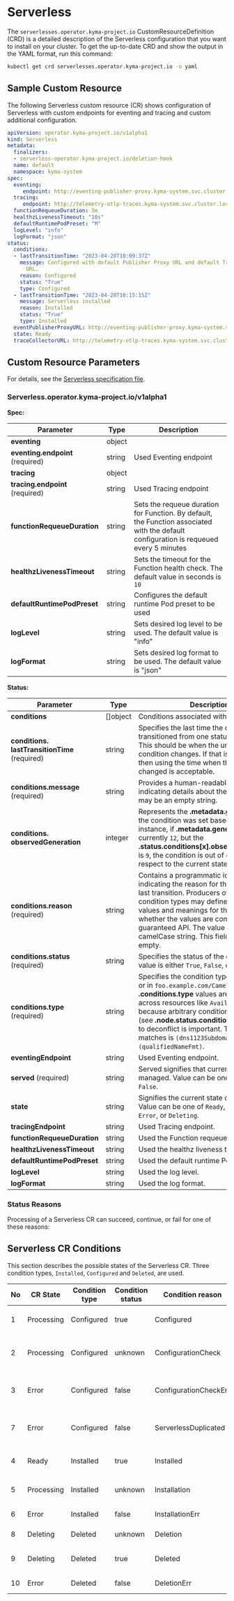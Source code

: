 # Serverless

The `serverlesses.operator.kyma-project.io` CustomResourceDefinition (CRD) is a detailed description of the Serverless configuration that you want to install on your cluster. To get the up-to-date CRD and show the output in the YAML format, run this command:

   ```bash
   kubectl get crd serverlesses.operator.kyma-project.io -o yaml
   ```

## Sample Custom Resource

The following Serverless custom resource (CR) shows configuration of Serverless with custom endpoints for eventing and tracing and custom additional configuration.

   ```yaml
   apiVersion: operator.kyma-project.io/v1alpha1
   kind: Serverless
   metadata:
     finalizers:
     - serverless-operator.kyma-project.io/deletion-hook
     name: default
     namespace: kyma-system
   spec:
     eventing:
        endpoint: http://eventing-publisher-proxy.kyma-system.svc.cluster.local/publish
     tracing:
        endpoint: http://telemetry-otlp-traces.kyma-system.svc.cluster.local:4318/v1/traces
     functionRequeueDuration: 5m
     healthzLivenessTimeout: "10s"
     defaultRuntimePodPreset: "M"
     logLevel: "info"
     logFormat: "json"
   status:
     conditions:
     - lastTransitionTime: "2023-04-28T10:09:37Z"
       message: Configured with default Publisher Proxy URL and default Trace Collector
         URL.
       reason: Configured
       status: "True"
       type: Configured
     - lastTransitionTime: "2023-04-28T10:15:15Z"
       message: Serverless installed
       reason: Installed
       status: "True"
       type: Installed
     eventPublisherProxyURL: http://eventing-publisher-proxy.kyma-system.svc.cluster.local/publish
     state: Ready
     traceCollectorURL: http://telemetry-otlp-traces.kyma-system.svc.cluster.local:4318/v1/traces
   ```

## Custom Resource Parameters

For details, see the [Serverless specification file](https://github.com/kyma-project/serverless-manager/blob/main/components/operator/api/v1alpha1/serverless_types.go).
<!-- TABLE-START -->
### Serverless.operator.kyma-project.io/v1alpha1

**Spec:**

| Parameter                                 | Type    | Description                                                                                                                                          |
|-------------------------------------------|---------|------------------------------------------------------------------------------------------------------------------------------------------------------|
| **eventing**                              | object  |                                                                                                                                                      |
| **eventing.&#x200b;endpoint** (required)  | string  | Used Eventing endpoint                                                                                                                               |
| **tracing**                               | object  |                                                                                                                                                      |
| **tracing.&#x200b;endpoint** (required)   | string  | Used Tracing endpoint                                                                                                                                |
| **functionRequeueDuration**               | string  | Sets the requeue duration for Function. By default, the Function associated with the default configuration is requeued every 5 minutes               |
| **healthzLivenessTimeout**                | string  | Sets the timeout for the Function health check. The default value in seconds is `10`                                                                 |
| **defaultRuntimePodPreset**               | string  | Configures the default runtime Pod preset to be used                                                                                                 |
| **logLevel**                              | string  | Sets desired log level to be used. The default value is "info"                                                                                       |
| **logFormat**                             | string  | Sets desired log format to be used. The default value is "json"                                                                                      |

**Status:**

| Parameter                                            | Type       | Description                                                                                                                                                                                                                                                                                                                                                    |
|------------------------------------------------------|------------|----------------------------------------------------------------------------------------------------------------------------------------------------------------------------------------------------------------------------------------------------------------------------------------------------------------------------------------------------------------|
| **conditions**                                       | \[\]object | Conditions associated with CustomStatus.                                                                                                                                                                                                                                                                                                                       |
| **conditions.&#x200b;lastTransitionTime** (required) | string     | Specifies the last time the condition transitioned from one status to another. This should be when the underlying condition changes.  If that is not known, then using the time when the API field changed is acceptable.                                                                                                                                      |
| **conditions.&#x200b;message** (required)            | string     | Provides a human-readable message indicating details about the transition. This may be an empty string.                                                                                                                                                                                                                                                        |
| **conditions.&#x200b;observedGeneration**            | integer    | Represents the **.metadata.generation** that the condition was set based upon. For instance, if **.metadata.generation** is currently `12`, but the **.status.conditions[x].observedGeneration** is `9`, the condition is out of date with respect to the current state of the instance.                                                                       |
| **conditions.&#x200b;reason** (required)             | string     | Contains a programmatic identifier indicating the reason for the condition's last transition. Producers of specific condition types may define expected values and meanings for this field and whether the values are considered a guaranteed API. The value should be a camelCase string. This field may not be empty.                                        |
| **conditions.&#x200b;status** (required)             | string     | Specifies the status of the condition. The value is either `True`, `False`, or `Unknown`.                                                                                                                                                                                                                                                                      |
| **conditions.&#x200b;type** (required)               | string     | Specifies the condition type in camelCase or in `foo.example.com/CamelCase`. Many **.conditions.type** values are consistent across resources like `Available`, but because arbitrary conditions can be useful (see **.node.status.conditions**), the ability to deconflict is important. The regex it matches is `(dns1123SubdomainFmt/)?(qualifiedNameFmt)`. | |
| **eventingEndpoint**                                 | string     | Used Eventing endpoint.                                                                                                                                                                                                                                                                                                                                        |
| **served** (required)                                | string     | Served signifies that current Serverless is managed. Value can be one of `True`, or `False`.                                                                                                                                                                                                                                                                   |
| **state**                                            | string     | Signifies the current state of Serverless. Value can be one of `Ready`, `Processing`, `Error`, or `Deleting`.                                                                                                                                                                                                                                                  |
| **tracingEndpoint**                                  | string     | Used Tracing endpoint.                                                                                                                                                                                                                                                                                                                                         | |
| **functionRequeueDuration**                          | string     | Used the Function requeue duration.                                                                                                                                                                                                                                                                                                                            | |
| **healthzLivenessTimeout**                           | string     | Used the healthz liveness timeout.                                                                                                                                                                                                                                                                                                                             | |
| **defaultRuntimePodPreset**                          | string     | Used the default runtime Pod preset.                                                                                                                                                                                                                                                                                                                           |
| **logLevel**                                         | string     | Used the log level.                                                                                                                                                                                                                                                                                                                                            |
| **logFormat**                                        | string     | Used the log format.                                                                                                                                                                                                                                                                                                                                           |

<!-- TABLE-END -->

### Status Reasons

Processing of a Serverless CR can succeed, continue, or fail for one of these reasons:

## Serverless CR Conditions

This section describes the possible states of the Serverless CR. Three condition types, `Installed`, `Configured` and `Deleted`, are used.

| No | CR State   | Condition type | Condition status | Condition reason      | Remark                                        |
|----|------------|----------------|------------------|-----------------------|-----------------------------------------------|
| 1  | Processing | Configured     | true             | Configured            | Serverless configuration verified             |
| 2  | Processing | Configured     | unknown          | ConfigurationCheck    | Serverless configuration verification ongoing |
| 3  | Error      | Configured     | false            | ConfigurationCheckErr | Serverless configuration verification error   |
| 7  | Error      | Configured     | false            | ServerlessDuplicated  | Only one Serverless CR is allowed             |
| 4  | Ready      | Installed      | true             | Installed             | Serverless workloads deployed                 |
| 5  | Processing | Installed      | unknown          | Installation          | Deploying serverless workloads                |
| 6  | Error      | Installed      | false            | InstallationErr       | Deployment error                              |
| 8  | Deleting   | Deleted        | unknown          | Deletion              | Deletion in progress                          |
| 9  | Deleting   | Deleted        | true             | Deleted               | Serverless module deleted                     |
| 10 | Error      | Deleted        | false            | DeletionErr           | Deletion failed                               |

